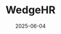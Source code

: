 ---  
layout: startup_page  
title: "WedgeHR"  
id: "wedgehr.com"  
permalink: "/wedgehrwedgehr.com06042025/"  
website: "https://www.wedgehr.com"  
funding_round: ""  
funding_amount: ""  
investors: "Scott VanderLeek, Mike Byam, David Beemer, Kristi Mailloux, Todd Recknagel, Chris Tarrant, Sam Shooster, BDev Ventures"  
about: "WedgeHR is a video interviewing platform designed to simplify and humanize hiring at scale. It helps businesses hire faster by replacing early-stage interviews with recorded video responses, providing a more efficient way to screen candidates while saving recruiters time. The platform is used by franchise groups, high-volume employers, and growing businesses across North America."  
markets: "HR Tech, Human Resources, Recruiting, Video on Demand"  
hq: "Grand Rapids, Michigan, United States"  
founded_year: "2015"  
linkedin: "https://www.linkedin.com/company/wedge-hr"  
twitter: "https://twitter.com/Wedge_HR"  
instagram: ""  
facebook: "https://www.facebook.com/officialwedgehr"  
crunchbase: "https://www.crunchbase.com/organization/competitive-wedge"  
pitchbook: "https://pitchbook.com/profiles/company/433970-56"  

date_display: "04-Jun-2025"  
date: "2025-06-04"

# SEO Optimization  
meta_title: "WedgeHR"  
meta_description: "WedgeHR, WedgeHR is a video interviewing platform designed to simplify and humanize hiring at scale. It helps businesses hire faster by replacing early-stage i..."  
meta_keywords: "WedgeHR, HR Tech, Human Resources, Recruiting, Video on Demand,  funding"  
canonical_url: "https://startup.projectstartups.com/wedgehrwedgehr.com06042025/"  
---